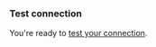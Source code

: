 ### Test connection
You're ready to [test your connection](/dashboard/guides/connections/test-connections-social).
